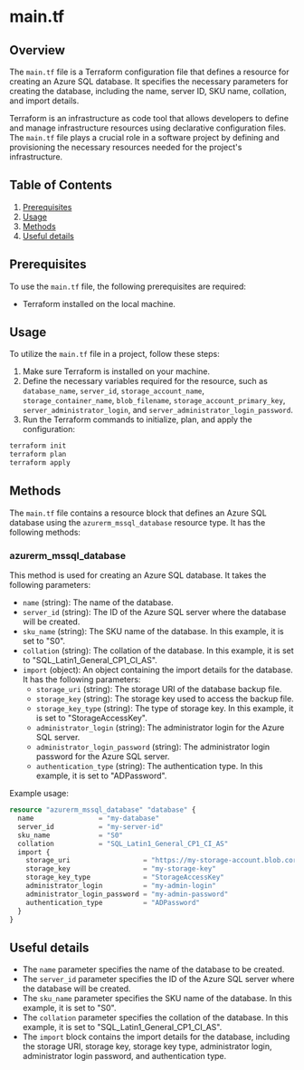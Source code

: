 # main.tf
## Overview
The `main.tf` file is a Terraform configuration file that defines a resource for creating an Azure SQL database. It specifies the necessary parameters for creating the database, including the name, server ID, SKU name, collation, and import details.

Terraform is an infrastructure as code tool that allows developers to define and manage infrastructure resources using declarative configuration files. The `main.tf` file plays a crucial role in a software project by defining and provisioning the necessary resources needed for the project's infrastructure.

## Table of Contents
1. [Prerequisites](#prerequisites)
2. [Usage](#usage)
3. [Methods](#methods)
4. [Useful details](#properties)

## Prerequisites
To use the `main.tf` file, the following prerequisites are required:
- Terraform installed on the local machine.

## Usage
To utilize the `main.tf` file in a project, follow these steps:
1. Make sure Terraform is installed on your machine.
2. Define the necessary variables required for the resource, such as `database_name`, `server_id`, `storage_account_name`, `storage_container_name`, `blob_filename`, `storage_account_primary_key`, `server_administrator_login`, and `server_administrator_login_password`.
3. Run the Terraform commands to initialize, plan, and apply the configuration:
```bash
terraform init
terraform plan
terraform apply
```

## Methods
The `main.tf` file contains a resource block that defines an Azure SQL database using the `azurerm_mssql_database` resource type. It has the following methods:

### azurerm_mssql_database
This method is used for creating an Azure SQL database. It takes the following parameters:
- `name` (string): The name of the database.
- `server_id` (string): The ID of the Azure SQL server where the database will be created.
- `sku_name` (string): The SKU name of the database. In this example, it is set to "S0".
- `collation` (string): The collation of the database. In this example, it is set to "SQL_Latin1_General_CP1_CI_AS".
- `import` (object): An object containing the import details for the database. It has the following parameters:
  - `storage_uri` (string): The storage URI of the database backup file.
  - `storage_key` (string): The storage key used to access the backup file.
  - `storage_key_type` (string): The type of storage key. In this example, it is set to "StorageAccessKey".
  - `administrator_login` (string): The administrator login for the Azure SQL server.
  - `administrator_login_password` (string): The administrator login password for the Azure SQL server.
  - `authentication_type` (string): The authentication type. In this example, it is set to "ADPassword".

Example usage:
```terraform
resource "azurerm_mssql_database" "database" {
  name                = "my-database"
  server_id           = "my-server-id"
  sku_name            = "S0"
  collation           = "SQL_Latin1_General_CP1_CI_AS"
  import {
    storage_uri                  = "https://my-storage-account.blob.core.windows.net/my-container/my-backup.bak"  
    storage_key                  = "my-storage-key"
    storage_key_type             = "StorageAccessKey"
    administrator_login          = "my-admin-login"
    administrator_login_password = "my-admin-password"
    authentication_type          = "ADPassword"
  }
}
```

## Useful details
- The `name` parameter specifies the name of the database to be created.
- The `server_id` parameter specifies the ID of the Azure SQL server where the database will be created.
- The `sku_name` parameter specifies the SKU name of the database. In this example, it is set to "S0".
- The `collation` parameter specifies the collation of the database. In this example, it is set to "SQL_Latin1_General_CP1_CI_AS".
- The `import` block contains the import details for the database, including the storage URI, storage key, storage key type, administrator login, administrator login password, and authentication type.